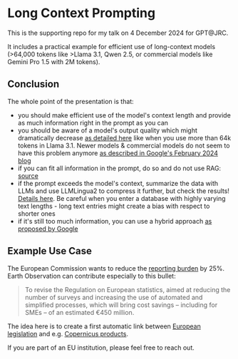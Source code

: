 # Long Context Prompting
This is the supporting repo for my talk on 4 December 2024 for GPT@JRC. 

It includes a practical example for efficient use of long-context models (>64,000 tokens like >Llama 3.1, Qwen 2.5, or commercial models like Gemini Pro 1.5 with 2M tokens).

## Conclusion

The whole point of the presentation is that:
- you should make efficient use of the model's context length and provide as much information right in the prompt as you can
- you should be aware of a model's output quality which might dramatically decrease [as detailed here](https://github.com/NVIDIA/RULER) like when you use more than 64k tokens in Llama 3.1. Newer models & commercial models do not seem to have this problem anymore [as described in Google's February 2024 blog](https://blog.google/technology/ai/google-gemini-next-generation-model-february-2024/#performance)
- if you can fit all information in the prompt, do so and do not use RAG: [source](https://arxiv.org/abs/2407.16833)
- if the prompt exceeds the model's context, summarize the data with LLMs and use LLMLingua2 to compress it further, but check the results! [Details here](https://huggingface.co/spaces/microsoft/llmlingua-2). Be careful when you enter a database with highly varying text lengths - long text entries might create a bias with respect to shorter ones
- if it's still too much information, you can use a hybrid approach [as proposed by Google](https://arxiv.org/abs/2407.16833)

## Example Use Case

The European Commission wants to reduce the [reporting burden](https://commission.europa.eu/system/files/2023-10/Factsheet_CWP_Burdens_10.pdf) by 25%. Earth Observation can contribute especially to this bullet: 

> To revise the Regulation on European statistics, aimed at reducing the number of surveys and
increasing the use of automated and simplified processes, which will bring cost savings – including for
SMEs – of an estimated €450 million.

The idea here is to create a first automatic link between [European legislation](https://eur-lex.europa.eu/homepage.html?locale=en) and e.g. [Copernicus products](https://www.copernicus.eu/en/accessing-data-where-and-how/copernicus-services-catalogue).

If you are part of an EU institution, please feel free to reach out.

